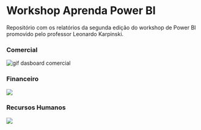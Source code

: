 # Workshop Aprenda Power BI
Repositório com os relatórios da segunda edição do workshop de Power BI promovido pelo professor Leonardo Karpinski.

### Comercial
![gif dasboard comercial](https://github.com/anacarolinatvres/2ed-workshop-aprendapbi/blob/master/gifs/comercial.gif)

### Financeiro
![](https://github.com/anacarolinatvres/2ed-workshop-aprendapbi/blob/master/gifs/financeiro.gif)

### Recursos Humanos
![](https://github.com/anacarolinatvres/bike-sharing-brasiliabr/blob/master/gif/bikebrasiliasharing.gif)
